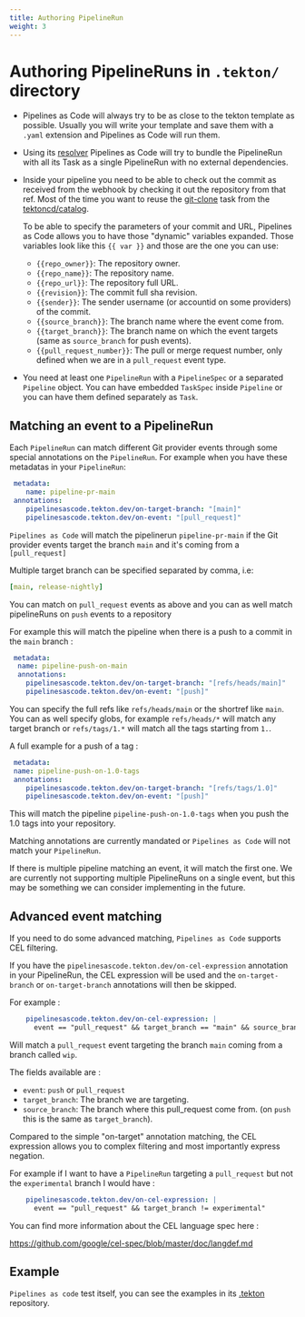 ```yaml
---
title: Authoring PipelineRun
weight: 3
---
```

# Authoring PipelineRuns in `.tekton/` directory

* Pipelines as Code will always try to be as close to the tekton template as
  possible. Usually you will write your template and save them with a `.yaml`
  extension and Pipelines as Code will run them.

* Using its [resolver](./resolver) Pipelines as Code will try to bundle the
  PipelineRun with all its Task as a single PipelineRun with no external
  dependencies.

* Inside your pipeline you need to be able to check out the commit as
  received from the webhook by checking it out the repository from that ref. Most of the time
  you want to reuse the
  [git-clone](https://github.com/tektoncd/catalog/blob/main/task/git-clone/)
  task from the [tektoncd/catalog](https://github.com/tektoncd/catalog).

  To be able to specify the parameters of your commit and URL, Pipelines as Code
  allows you to have those "dynamic" variables expanded. Those variables look
  like this `{{ var }}` and those are the one you can use:

  * `{{repo_owner}}`: The repository owner.
  * `{{repo_name}}`: The repository name.
  * `{{repo_url}}`: The repository full URL.
  * `{{revision}}`: The commit full sha revision.
  * `{{sender}}`: The sender username (or accountid on some providers) of the commit.
  * `{{source_branch}}`: The branch name where the event come from.
  * `{{target_branch}}`: The branch name on which the event targets (same as `source_branch` for push events).
  * `{{pull_request_number}}`: The pull or merge request number, only defined when we are in a `pull_request` event type.

* You need at least one `PipelineRun` with a `PipelineSpec` or a separated
  `Pipeline` object. You can have embedded `TaskSpec` inside
  `Pipeline` or you can have them defined separately as `Task`.

## Matching an event to a PipelineRun

Each `PipelineRun` can match different Git provider events through some special
annotations on the `PipelineRun`. For example when you have these metadatas in
your `PipelineRun`:

```yaml
 metadata:
    name: pipeline-pr-main
 annotations:
    pipelinesascode.tekton.dev/on-target-branch: "[main]"
    pipelinesascode.tekton.dev/on-event: "[pull_request]"
```

`Pipelines as Code` will match the pipelinerun `pipeline-pr-main` if the Git
provider events target the branch `main` and it's coming from a `[pull_request]`

Multiple target branch can be specified separated by comma, i.e:

```yaml
[main, release-nightly]
```

You can match on `pull_request` events as above and you can as well match
pipelineRuns on `push` events to a repository

For example this will match the pipeline when there is a push to a commit in the
`main` branch :

```yaml
 metadata:
  name: pipeline-push-on-main
  annotations:
    pipelinesascode.tekton.dev/on-target-branch: "[refs/heads/main]"
    pipelinesascode.tekton.dev/on-event: "[push]"
```

You can specify the full refs like `refs/heads/main` or the shortref like
`main`. You can as well specify globs, for example `refs/heads/*` will match any
target branch or `refs/tags/1.*` will match all the tags starting from `1.`.

A full example for a push of a tag :

```yaml
 metadata:
 name: pipeline-push-on-1.0-tags
 annotations:
    pipelinesascode.tekton.dev/on-target-branch: "[refs/tags/1.0]"
    pipelinesascode.tekton.dev/on-event: "[push]"
```

This will match the pipeline `pipeline-push-on-1.0-tags` when you push the 1.0
tags into your repository.

Matching annotations are currently mandated or `Pipelines as Code` will not
match your `PipelineRun`.

If there is multiple pipeline matching an event, it will match the first one. We
are currently not supporting multiple PipelineRuns on a single event, but this
may be something we can consider implementing in the future.

## Advanced event matching

If you need to do some advanced matching, `Pipelines as Code` supports CEL
filtering.

If you have the ``pipelinesascode.tekton.dev/on-cel-expression`` annotation in
your PipelineRun, the CEL expression will be used and the `on-target-branch` or
`on-target-branch` annotations will then be skipped.

For example :

```yaml
    pipelinesascode.tekton.dev/on-cel-expression: |
      event == "pull_request" && target_branch == "main" && source_branch == "wip"
```

Will match a `pull_request` event targeting the branch `main` coming from a branch called `wip`.

The fields available are :

* `event`: `push` or `pull_request`
* `target_branch`: The branch we are targeting.
* `source_branch`: The branch where this pull_request come from. (on `push` this is the same as `target_branch`).

Compared to the simple "on-target" annotation matching, the CEL expression
allows you to complex filtering and most importantly express negation.

For example if I want to have a `PipelineRun` targeting a `pull_request` but
not the `experimental` branch I would have :

```yaml
    pipelinesascode.tekton.dev/on-cel-expression: |
      event == "pull_request" && target_branch != experimental"
```

You can find more information about the CEL language spec here :

<https://github.com/google/cel-spec/blob/master/doc/langdef.md>

## Example

`Pipelines as code` test itself, you can see the examples in its
[.tekton](https://github.com/openshift-pipelines/pipelines-as-code/tree/main/.tekton) repository.

